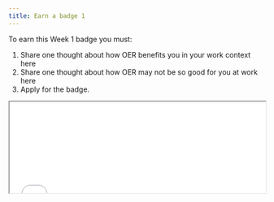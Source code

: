 ```yaml
---
title: Earn a badge 1
---
```



To earn this Week 1 badge you must:

 1. Share one thought about how OER benefits you in your work context
    here 
 2. Share one thought about how OER may not be so good for you at work here 
 3. Apply for the badge.

<iframe height="180" src="//badges.p2pu.org/en/badge/view/770/embedded/" width="100%"></iframe>

